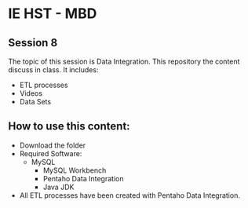 # IE HST - MBD

## Session 8

The topic of this session is Data Integration. This repository the content discuss in class. It includes:

  - ETL processes
  - Videos
  - Data Sets
  
## How to use this content:

  - Download the folder
  - Required Software:
    - MySQL
	  - MySQL Workbench
	  - Pentaho Data Integration
	  - Java JDK
  - All ETL processes have been created with Pentaho Data Integration.
